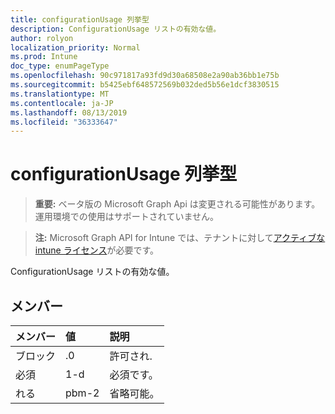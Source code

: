 ```yaml
---
title: configurationUsage 列挙型
description: ConfigurationUsage リストの有効な値。
author: rolyon
localization_priority: Normal
ms.prod: Intune
doc_type: enumPageType
ms.openlocfilehash: 90c971817a93fd9d30a68508e2a90ab36bb1e75b
ms.sourcegitcommit: b5425ebf648572569b032ded5b56e1dcf3830515
ms.translationtype: MT
ms.contentlocale: ja-JP
ms.lasthandoff: 08/13/2019
ms.locfileid: "36333647"
---
```

# <a name="configurationusage-enum-type"></a>configurationUsage 列挙型

> **重要:** ベータ版の Microsoft Graph Api は変更される可能性があります。運用環境での使用はサポートされていません。

> **注:** Microsoft Graph API for Intune では、テナントに対して[アクティブな intune ライセンス](https://go.microsoft.com/fwlink/?linkid=839381)が必要です。

ConfigurationUsage リストの有効な値。

## <a name="members"></a>メンバー
|メンバー|値|説明|
|:---|:---|:---|
|ブロック|.0|許可され.|
|必須|1-d|必須です。|
|れる|pbm-2|省略可能。|



